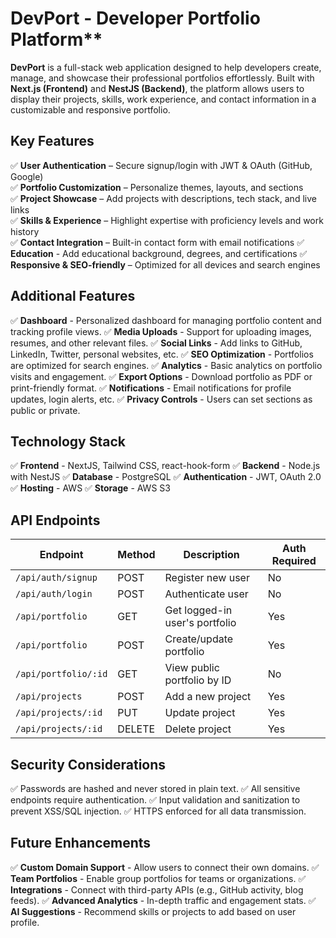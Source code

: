 # DevPort - Developer Portfolio Platform**

**DevPort** is a full-stack web application designed to help developers create, manage, and showcase their professional portfolios effortlessly. Built with **Next.js (Frontend)** and **NestJS (Backend)**, the platform allows users to display their projects, skills, work experience, and contact information in a customizable and responsive portfolio.


## Key Features
✅ **User Authentication** – Secure signup/login with JWT & OAuth (GitHub, Google)  
✅ **Portfolio Customization** – Personalize themes, layouts, and sections  
✅ **Project Showcase** – Add projects with descriptions, tech stack, and live links  
✅ **Skills & Experience** – Highlight expertise with proficiency levels and work history  
✅ **Contact Integration** – Built-in contact form with email notifications
✅ **Education** - Add educational background, degrees, and certifications
✅ **Responsive & SEO-friendly** – Optimized for all devices and search engines


## Additional Features
✅ **Dashboard** - Personalized dashboard for managing portfolio content and tracking profile views.
✅ **Media Uploads** - Support for uploading images, resumes, and other relevant files.
✅ **Social Links** - Add links to GitHub, LinkedIn, Twitter, personal websites, etc.
✅ **SEO Optimization** - Portfolios are optimized for search engines.
✅ **Analytics** - Basic analytics on portfolio visits and engagement.
✅ **Export Options** - Download portfolio as PDF or print-friendly format.
✅ **Notifications** - Email notifications for profile updates, login alerts, etc.
✅ **Privacy Controls** - Users can set sections as public or private.


## Technology Stack
✅ **Frontend** -	NextJS, Tailwind CSS, react-hook-form
✅ **Backend** -	Node.js with NestJS
✅ **Database** -	PostgreSQL
✅ **Authentication** -	JWT, OAuth 2.0
✅ **Hosting** -	AWS
✅ **Storage** -	AWS S3


## API Endpoints

| Endpoint                | Method | Description                     | Auth Required |
|-------------------------|--------|---------------------------------|---------------|
| `/api/auth/signup`      | POST   | Register new user               | No            |
| `/api/auth/login`       | POST   | Authenticate user               | No            |
| `/api/portfolio`        | GET    | Get logged-in user's portfolio  | Yes           |
| `/api/portfolio`        | POST   | Create/update portfolio         | Yes           |
| `/api/portfolio/:id`    | GET    | View public portfolio by ID     | No            |
| `/api/projects`         | POST   | Add a new project               | Yes           |
| `/api/projects/:id`     | PUT    | Update project                  | Yes           |
| `/api/projects/:id`     | DELETE | Delete project                  | Yes           |


## Security Considerations
✅ Passwords are hashed and never stored in plain text.
✅ All sensitive endpoints require authentication.
✅ Input validation and sanitization to prevent XSS/SQL injection.
✅ HTTPS enforced for all data transmission.


## Future Enhancements
✅ **Custom Domain Support** - Allow users to connect their own domains.
✅ **Team Portfolios** - Enable group portfolios for teams or organizations.
✅ **Integrations** - Connect with third-party APIs (e.g., GitHub activity, blog feeds).
✅ **Advanced Analytics** - In-depth traffic and engagement stats.
✅ **AI Suggestions** - Recommend skills or projects to add based on user profile.
